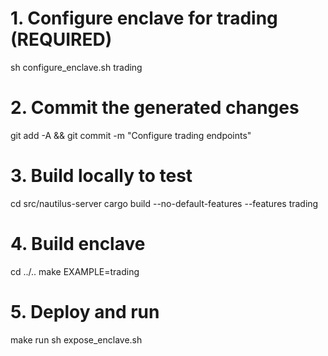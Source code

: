 # 1. Configure enclave for trading (REQUIRED)
sh configure_enclave.sh trading

# 2. Commit the generated changes
git add -A && git commit -m "Configure trading endpoints"

# 3. Build locally to test
cd src/nautilus-server
cargo build --no-default-features --features trading

# 4. Build enclave
cd ../..
make EXAMPLE=trading

# 5. Deploy and run
make run
sh expose_enclave.sh